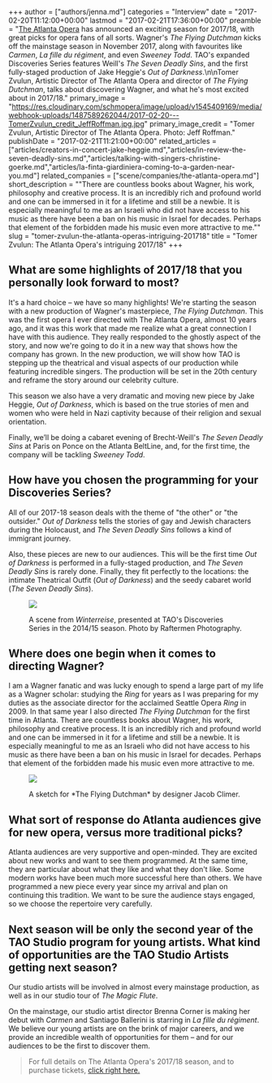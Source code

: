+++
author = ["authors/jenna.md"]
categories = "Interview"
date = "2017-02-20T11:12:00+00:00"
lastmod = "2017-02-21T17:36:00+00:00"
preamble = "[The Atlanta Opera](/scene/companies/the-atlanta-opera/) has announced an exciting season for 2017/18, with great picks for opera fans of all sorts. Wagner's *The Flying Dutchman* kicks off the mainstage season in November 2017, along with favourites like *Carmen*, *La fille du régiment*, and even *Sweeney Todd*. TAO's expanded Discoveries Series features Weill's *The Seven Deadly Sins*, and the first fully-staged production of Jake Heggie's *Out of Darkness*.\n\nTomer Zvulun, Artistic Director of The Atlanta Opera and director of *The Flying Dutchman*, talks about discovering Wagner, and what he's most excited about in 2017/18."
primary_image = "https://res.cloudinary.com/schmopera/image/upload/v1545409169/media/webhook-uploads/1487589262044/2017-02-20---TomerZvulun_credit_JeffRoffman.jpg.jpg"
primary_image_credit = "Tomer Zvulun, Artistic Director of The Atlanta Opera. Photo: Jeff Roffman."
publishDate = "2017-02-21T11:21:00+00:00"
related_articles = ["articles/creators-in-concert-jake-heggie.md","articles/in-review-the-seven-deadly-sins.md","articles/talking-with-singers-christine-goerke.md","articles/la-finta-giardiniera-coming-to-a-garden-near-you.md"]
related_companies = ["scene/companies/the-atlanta-opera.md"]
short_description = "&quot;There are countless books about Wagner, his work, philosophy and creative process. It is an incredibly rich and profound world and one can be immersed in it for a lifetime and still be a newbie. It is especially meaningful to me as an Israeli who did not have access to his music as there have been a ban on his music in Israel for decades. Perhaps that element of the forbidden made his music even more attractive to me.&quot;"
slug = "tomer-zvulun-the-atlanta-operas-intriguing-201718"
title = "Tomer Zvulun: The Atlanta Opera&#039;s intriguing 2017/18"
+++

## What are some highlights of 2017/18 that you personally look forward to most?

It's a hard choice – we have so many highlights! We're starting the season with a new production of Wagner's masterpiece, *The Flying Dutchman*. This was the first opera I ever directed with The Atlanta Opera, almost 10 years ago, and it was this work that made me realize what a great connection I have with this audience. They really responded to the ghostly aspect of the story, and now we're going to do it in a new way that shows how the company has grown. In the new production, we will show how TAO is stepping up the theatrical and visual aspects of our production while featuring incredible singers. The production will be set in the 20th century and reframe the story around our celebrity culture.

This season we also have a very dramatic and moving new piece by Jake Heggie, *Out of Darkness*, which is based on the true stories of men and women who were held in Nazi captivity because of their religion and sexual orientation.

Finally, we’ll be doing a cabaret evening of Brecht-Weill's *The Seven Deadly Sins* at Paris on Ponce on the Atlanta BeltLine, and, for the first time, the company will be tackling *Sweeney Todd*.

## How have you chosen the programming for your Discoveries Series?

All of our 2017-18 season deals with the theme of "the other" or "the outsider." *Out of Darkness* tells the stories of gay and Jewish characters during the Holocaust, and *The Seven Deadly Sins* follows a kind of immigrant journey.

Also, these pieces are new to our audiences. This will be the first time *Out of Darkness* is performed in a fully-staged production, and *The Seven Deadly Sins* is rarely done. Finally, they fit perfectly to the locations: the intimate Theatrical Outfit (*Out of Darkness*) and the seedy cabaret world (*The Seven Deadly Sins*).

<figure data-type="image">

![](https://res.cloudinary.com/schmopera/image/upload/v1545409169/media/webhook-uploads/1487589458223/2017-02-20---Winterreise_credit_RaftermenPhotography1.jpg.jpg)<figcaption>A scene from *Winterreise*, presented at TAO's Discoveries Series in the 2014/15 season. Photo by Raftermen Photography.</figcaption>
</figure>

## Where does one begin when it comes to directing Wagner?

I am a Wagner fanatic and was lucky enough to spend a large part of my life as a Wagner scholar: studying the *Ring* for years as I was preparing for my duties as the associate director for the acclaimed Seattle Opera *Ring* in 2009. In that same year I also directed *The Flying Dutchman* for the first time in Atlanta. There are countless books about Wagner, his work, philosophy and creative process. It is an incredibly rich and profound world and one can be immersed in it for a lifetime and still be a newbie. It is especially meaningful to me as an Israeli who did not have access to his music as there have been a ban on his music in Israel for decades. Perhaps that element of the forbidden made his music even more attractive to me.

<figure data-type="image">

![](https://res.cloudinary.com/schmopera/image/upload/v1545409169/media/webhook-uploads/1487589520128/2017-02-20---Dutchman_JacobAClimerSketch1.jpg.jpg)
<figcaption>A sketch for *The Flying Dutchman* by designer Jacob Climer.</figcaption>
</figure>

## What sort of response do Atlanta audiences give for new opera, versus more traditional picks?

Atlanta audiences are very supportive and open-minded. They are excited about new works and want to see them programmed. At the same time, they are particular about what they like and what they don't like. Some modern works have been much more successful here than others. We have programmed a new piece every year since my arrival and plan on continuing this tradition. We want to be sure the audience stays engaged, so we choose the repertoire very carefully.

## Next season will be only the second year of the TAO Studio program for young artists. What kind of opportunities are the TAO Studio Artists getting next season?

Our studio artists will be involved in almost every mainstage production, as well as in our studio tour of *The Magic Flute*. 

On the mainstage, our studio artist director Brenna Corner is making her debut with *Carmen* and Santiago Ballerini is starring in *La fille du régiment*.  We believe our young artists are on the brink of major careers, and we provide an incredible wealth of opportunities for them – and for our audiences to be the first to discover them.

>For full details on The Atlanta Opera's 2017/18 season, and to purchase tickets, [click right here.](https://www.atlantaopera.org/season1718.aspx)
